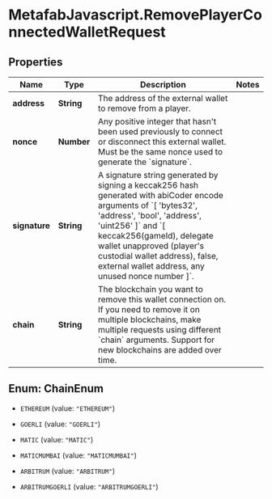 # MetafabJavascript.RemovePlayerConnectedWalletRequest

## Properties

Name | Type | Description | Notes
------------ | ------------- | ------------- | -------------
**address** | **String** | The address of the external wallet to remove from a player. | 
**nonce** | **Number** | Any positive integer that hasn&#39;t been used previously to connect or disconnect this external wallet. Must be the same nonce used to generate the &#x60;signature&#x60;. | 
**signature** | **String** | A signature string generated by signing a keccak256 hash generated with abiCoder encode arguments of &#x60;[ &#39;bytes32&#39;, &#39;address&#39;, &#39;bool&#39;, &#39;address&#39;, &#39;uint256&#39; ]&#x60; and &#x60;[ keccak256(gameId), delegate wallet unapproved (player&#39;s custodial wallet address), false, external wallet address, any unused nonce number ]&#x60;. | 
**chain** | **String** | The blockchain you want to remove this wallet connection on. If you need to remove it on multiple blockchains, make multiple requests using different &#x60;chain&#x60; arguments. Support for new blockchains are added over time. | 



## Enum: ChainEnum


* `ETHEREUM` (value: `"ETHEREUM"`)

* `GOERLI` (value: `"GOERLI"`)

* `MATIC` (value: `"MATIC"`)

* `MATICMUMBAI` (value: `"MATICMUMBAI"`)

* `ARBITRUM` (value: `"ARBITRUM"`)

* `ARBITRUMGOERLI` (value: `"ARBITRUMGOERLI"`)




